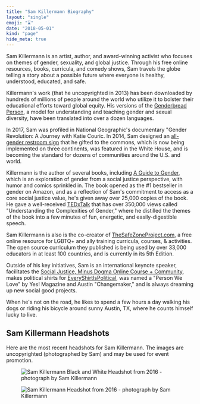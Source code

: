 ```yaml
---
title: "Sam Killermann Biography"
layout: "single"
emoji: "⌛️"
date: "2018-05-01"
kind: "page"
hide_meta: true
---
```


Sam Killermann is an artist, author, and award-winning activist who focuses on themes of gender, sexuality, and global justice. Through his free online resources, books, curricula, and comedy shows, Sam travels the globe telling a story about a possible future where everyone is healthy, understood, educated, and safe.

Killermann's work (that he uncopyrighted in 2013) has been downloaded by hundreds of millions of people around the world who utilize it to bolster their educational efforts toward global equity. His versions of the [Genderbread Person](http://itspronouncedmetrosexual.com/2012/03/the-genderbread-person-v2-0/), a model for understanding and teaching gender and sexual diversity, have been translated into over a dozen languages.

In 2017, Sam was profiled in National Geographic's documentary "Gender Revolution: A Journey with Katie Couric. In 2014, Sam designed an [all-gender restroom sign](http://itspronouncedmetrosexual.com/2014/07/how-the-gender-neutral-bathroom-sign-i-made-is-being-manufactured-and-donated-to-colleges/) that he gifted to the commons, which is now being implemented on three continents, was featured in the White House, and is becoming the standard for dozens of communities around the U.S. and world.

Killermann is the author of several books, including [A Guide to Gender](http://www.guidetogender.com), which is an exploration of gender from a social justice perspective, with humor and comics sprinkled in. The book opened as the #1 bestseller in gender on Amazon, and as a reflection of Sam's commitment to access as a core social justice value, he's given away over 25,000 copies of the book. He gave a well-received [TEDxTalk](http://youtu.be/NRcPXtqdKjE) that has over 350,000 views called "Understanding the Complexities of Gender," where he distilled the themes of the book into a few minutes of fun, energetic, and easily-digestible speech.

Sam Killermann is also is the co-creator of [TheSafeZoneProject.com](http://thesafezoneproject.com), a free online resource for LGBTQ+ and ally training curricula, courses, &amp; activities. The open source curriculum they published is being used by over 33,000 educators in at least 100 countries, and is currently in its 5th Edition.

Outside of his key initiatives, Sam is an international keynote speaker, facilitates the [Social Justice, Minus Dogma Online Course + Community](https://sjmd.space), makes political shirts for [EveryShirtIsPolitical](https://everyshirtispolitical.com), was named a "Person We Love" by Yes! Magazine and Austin "Changemaker," and is always dreaming up new social good projects.

When he's not on the road, he likes to spend a few hours a day walking his dogs or riding his bicycle around sunny Austin, TX, where he counts himself lucky to live.

## Sam Killermann Headshots
Here are the most recent headshots for Sam Killermann. The images are uncopyrighted (photographed by Sam) and may be used for event promotion.

<figure class="work--sample edugraphic"><img title="Sam Killermann Black and White Headshot from 2016 - photograph by Sam Killermann" alt="Sam Killermann Black and White Headshot from 2016 - photograph by Sam Killermann" src="/img/sam-killermann-2016-headshot-bw-1200.jpg" class="ultra-wide"></figure>
<figure class="work--sample edugraphic"><img title="Sam Killermann Headshot from 2016 - photograph by Sam Killermann" alt="Sam Killermann Headshot from 2016 - photograph by Sam Killermann" src="/img/sam-killermann-2016-headshot-1200.jpg" class="ultra-wide"></figure>
